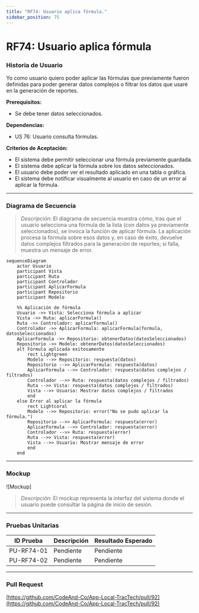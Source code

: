 ```yaml
---
title: "RF74: Usuario aplica fórmula."  
sidebar_position: 75
---
```


# RF74: Usuario aplica fórmula

### Historia de Usuario

Yo como usuario quiero poder aplicar las fórmulas que previamente fueron definidas para poder generar datos complejos o filtrar los datos que usaré en la generación de reportes.

  **Prerequisitos:**
  - Se debe tener datos seleccionados.

  **Dependencias:**
  - US 76: Usuario consulta fórmulas.

  **Criterios de Aceptación:**
  - El sistema debe permitir seleccionar una fórmula previamente guardada.
  - El sistema debe aplicar la fórmula sobre los datos seleccionados.
  - El usuario debe poder ver el resultado aplicado en una tabla o gráfica.
  - El sistema debe notificar visualmente al usuario en caso de un error al aplicar la fórmula.
  
---

### Diagrama de Secuencia

> *Descripción*: El diagrama de secuencia muestra cómo, tras que el usuario selecciona una fórmula de la lista (con datos ya previamente seleccionados), se invoca la función de aplicar fórmula. La aplicación procesa la fórmula sobre esos datos y, en caso de éxito, devuelve datos complejos filtrados para la generación de reportes; si falla, muestra un mensaje de error.

```mermaid
sequenceDiagram
    actor Usuario
    participant Vista
    participant Ruta
    participant Controlador
    participant AplicarFormula
    participant Repositorio
    participant Modelo

    %% Aplicación de fórmula
    Usuario ->> Vista: Selecciona fórmula a aplicar
    Vista ->> Ruta: aplicarFormula()
    Ruta ->> Controlador: aplicarFormula()
    Controlador ->> AplicarFormula: aplicarFormula(formula, datosSeleccionados)
    AplicarFormula ->> Repositorio: obtenerDatos(datosSeleccionados)
    Repositorio ->> Modelo: obtenerDatos(datosSeleccionados)
    alt Fórmula aplicada exitosamente
        rect Lightgreen
        Modelo -->> Repositorio: respuesta(datos)
        Repositorio -->> AplicarFormula: respuesta(datos)
        AplicarFormula -->> Controlador: respuesta(datos complejos / filtrados)
        Controlador -->> Ruta: respuesta(datos complejos / filtrados)
        Ruta -->> Vista: respuesta(datos complejos / filtrados)
        Vista -->> Usuario: Mostrar datos complejos / filtrados
        end
    else Error al aplicar la fórmula
        rect Lightcoral
        Modelo -->> Repositorio: error("No se pudo aplicar la fórmula.")
        Repositorio -->> AplicarFormula: respuesta(error)
        AplicarFormula -->> Controlador: respuesta(error)
        Controlador -->> Ruta: respuesta(error)
        Ruta -->> Vista: respuesta(error)
        Vista -->> Usuario: Mostrar mensaje de error
        end
    end

```


---

### Mockup

![Mockup]

> *Descripción*: El mockup representa la interfaz del sistema donde el usuario puede consultar la página de inicio de sesión. 

---

### Pruebas Unitarias 
| ID Prueba | Descripción | Resultado Esperado |
|-----------|-------------|--------------------|
|PU-RF74-01|Pendiente | Pendiente|
|PU-RF74-02|Pendiente | Pendiente|

---

### Pull Request
[https://github.com/CodeAnd-Co/App-Local-TracTech/pull/92](https://github.com/CodeAnd-Co/App-Local-TracTech/pull/92)

